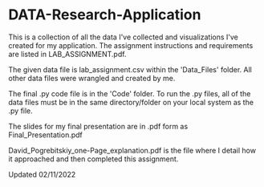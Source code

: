 # DATA-Research-Application
This is a collection of all the data I've collected and visualizations I've created for my application. The assignment instructions and requirements are listed in LAB_ASSIGNMENT.pdf.

The given data file is lab_assignment.csv within the 'Data_Files' folder. All other data files were wrangled and created by me.

The final .py code file is in the 'Code' folder. To run the .py files, all of the data files must be in the same directory/folder on your local system as the .py file.

The slides for my final presentation are in .pdf form as Final_Presentation.pdf

David_Pogrebitskiy_one-Page_explanation.pdf is the file where I detail how it approached and then completed this assignment. 

Updated 02/11/2022
